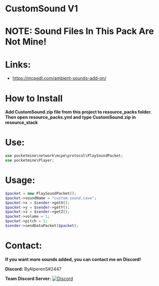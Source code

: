 # CustomSound V1

# NOTE: Sound Files In This Pack Are Not Mine!
# Links:
 - https://mcpedl.com/ambient-sounds-add-on/



# How to Install
**Add CustomSound.zip file from this project to resource_packs folder. Then open resource_packs.yml and type CustomSound.zip in resource_stack**

# Use:
```php
use pocketmine\network\mcpe\protocol\PlaySoundPacket;
use pocketmine\Player;
```

# Usage:

```php
$packet = new PlaySoundPacket();
$packet->soundName = "custom.sound.cave";
$packet->x = $sender->getX();
$packet->y = $sender->getY();
$packet->z = $sender->getZ();
$packet->volume = 1;
$packet->pitch = 1;
$sender->sendDataPacket($packet);
```

# Contact:
**If you want more sounds added, you can contact me on Discord!**

**Discord:** ByAlperenS#2447

**Team Discord Server:** <a href="https://discord.gg/DPMkdKyEWW">![Discord](https://img.shields.io/discord/810589153276198972?label=Fear-Team&logo=Discord&style=flat-square)</a>
